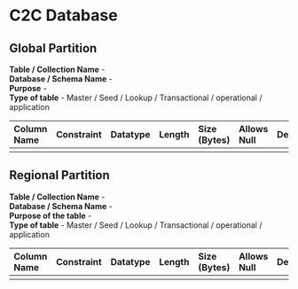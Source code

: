 # C2C Database

## Global Partition

**Table / Collection Name** -         
**Database / Schema Name** -  
**Purpose** -     
**Type of table** - Master / Seed / Lookup / Transactional / operational / application      

|Column Name | Constraint | Datatype | Length | Size (Bytes) | Allows Null | Default | Description |
|:----- |:----- |:----- |:----- |:----- |:----- |:----- |:----- |
| | | | | | | | |


## Regional Partition

**Table / Collection Name** -         
**Database / Schema Name** -    
**Purpose of the table** -   
**Type of table** - Master / Seed / Lookup / Transactional / operational / application               

|Column Name | Constraint | Datatype | Length | Size (Bytes) | Allows Null | Default | Description |
|:----- |:----- |:----- |:----- |:----- |:----- |:----- |:----- |
| | | | | | | | |
